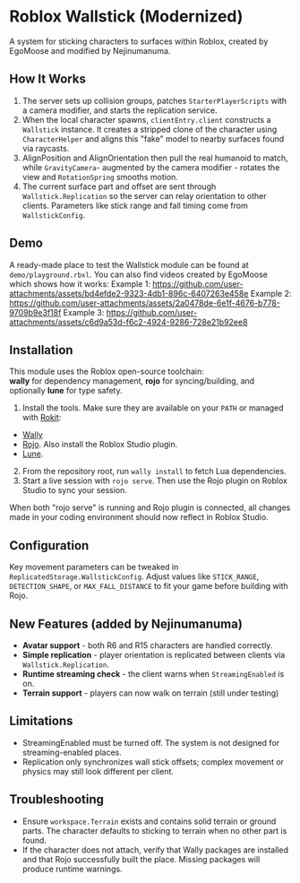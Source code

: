 # Roblox Wallstick (Modernized)
A system for sticking characters to surfaces within Roblox, created by EgoMoose and modified by Nejinumanuma.

## How It Works
1. The server sets up collision groups, patches `StarterPlayerScripts` with a
camera modifier, and starts the replication service. 
2. When the local character spawns, `clientEntry.client` constructs a `Wallstick` instance. 
It creates a stripped clone of the character using `CharacterHelper` and aligns this "fake"
model to nearby surfaces found via raycasts. 
3. AlignPosition and AlignOrientation then pull the real humanoid to match, while `GravityCamera`- 
augmented by the camera modifier - rotates the view and `RotationSpring` smooths motion. 
5. The current surface part and offset are sent through `Wallstick.Replication` so the
server can relay orientation to other clients. Parameters like stick range and
fall timing come from `WallstickConfig`.

## Demo
A ready-made place to test the Wallstick module can be found at `demo/playground.rbxl`. 
You can also find videos created by EgoMoose which shows how it works:
Example 1: https://github.com/user-attachments/assets/bd4efde2-9323-4db1-896c-6407263e458e
Example 2: https://github.com/user-attachments/assets/2a0478de-6e1f-4676-b778-9709b9e3f18f
Example 3: https://github.com/user-attachments/assets/c6d9a53d-f6c2-4924-9286-728e21b92ee8

## Installation
This module uses the Roblox open-source toolchain:  
**wally** for dependency management, **rojo** for syncing/building, and optionally **lune** for type safety.

1. Install the tools. Make sure they are available on your `PATH` or managed with [Rokit](https://github.com/rojo-rbx/rokit):

- [Wally](https://github.com/UpliftGames/wally)
- [Rojo](https://github.com/rojo-rbx/rojo). Also install the Roblox Studio plugin.
- [Lune](https://github.com/lune-org/lune/releases).

2. From the repository root, run `wally install` to fetch Lua dependencies. 
3. Start a live session with `rojo serve`. Then use the Rojo plugin on Roblox Studio to sync your session. 

When both "rojo serve" is running and Rojo plugin is connected, all changes made in your coding environment should now reflect in Roblox Studio. 

## Configuration
Key movement parameters can be tweaked in `ReplicatedStorage.WallstickConfig`.
Adjust values like `STICK_RANGE`, `DETECTION_SHAPE`, or `MAX_FALL_DISTANCE` to fit your game before building with Rojo.

## New Features (added by Nejinumanuma)
* **Avatar support** - both R6 and R15 characters are handled correctly.
* **Simple replication** - player orientation is replicated between clients via `Wallstick.Replication`.
* **Runtime streaming check** - the client warns when `StreamingEnabled` is on.
* **Terrain support** - players can now walk on terrain (still under testing)

## Limitations
* StreamingEnabled must be turned off. The system is not designed for streaming-enabled places.
* Replication only synchronizes wall stick offsets; complex movement or physics may still look different per client.

## Troubleshooting
* Ensure `workspace.Terrain` exists and contains solid terrain or ground parts. The character defaults to sticking to terrain when no other part is found.
* If the character does not attach, verify that Wally packages are installed and that Rojo successfully built the place. Missing packages will produce runtime warnings.

